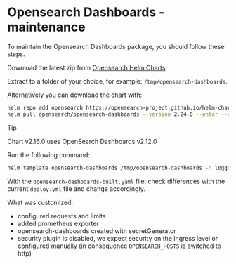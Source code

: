 # Opensearch Dashboards - maintenance

To maintain the Opensearch Dashboards package, you should follow these steps.

Download the latest zip from [Opensearch Helm Charts][opensearch-helm-charts].

Extract to a folder of your choice, for example: `/tmp/opensearch-dashboards`.

Alternatively you can download the chart with:

```bash
helm repo add opensearch https://opensearch-project.github.io/helm-charts/
helm pull opensearch/opensearch-dashboards --version 2.24.0 --untar --untardir /tmp # this command will download the chart in /tmp/opensearch-dashboards
```

> [!TIP]
> Chart v2.16.0 uses OpenSearch Dashboards v2.12.0

Run the following command:

```bash
helm template opensearch-dashboards /tmp/opensearch-dashboards -n logging > opensearch-dashboards-built.yaml
```

With the `opensearch-dashboards-built.yaml` file, check differences with the current `deploy.yml` file and change accordingly.

What was customized:

- configured requests and limits
- added prometheus exporter
- opensearch-dashboards created with secretGenerator
- security plugin is disabled, we expect security on the ingress level or configured manually (in consequence `OPENSEARCH_HOSTS` is switched to http)

[opensearch-helm-charts]: https://github.com/opensearch-project/helm-charts/releases